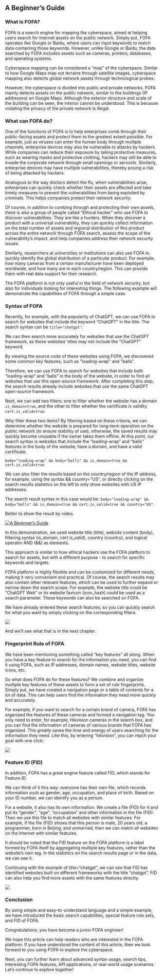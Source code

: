 ## A Beginner’s Guide

### What is FOFA? 
FOFA is a search engine for mapping the cyberspace, aimed at helping users search for internet assets on the public network. Simply put, FOFA operates like Google or Baidu, where users can input keywords to match data containing those keywords. However, unlike Google or Baidu, the data searched by FOFA includes assets such as cameras, printers, databases, and operating systems.

Cyberspace mapping can be considered a “map” of the cyberspace. Similar to how Google Maps map out terrains through satellite images, cyberspace mapping also detects global network assets through technological probes.

However, the cyberspace is divided into public and private networks. FOFA mainly detects assets on the public network, similar to the buildings (IP addresses) on Google Maps. Although the exterior structure and scale of the building can be seen, the interior cannot be understood. This is because violating the privacy of the private network is illegal.

### What can FOFA do?
One of the functions of FOFA is to help enterprises comb through their public-facing assets and protect them to the greatest extent possible. For example, just as viruses can enter the human body through multiple channels, enterprise devices may also be vulnerable to attacks by hackers. While companies can reduce their exposure by taking protective measures, such as wearing masks and protective clothing, hackers may still be able to invade the corporate network through small openings or aerosols. Similarly, enterprise devices may have multiple vulnerabilities, thereby posing a risk of being attacked by hackers.

Analogous to the way doctors detect the flu, when vulnerabilities arise, enterprises can quickly check whether their assets are affected and take timely measures to prevent the vulnerabilities from being exploited by criminals. This helps companies protect their network security.

Of course, in addition to combing through and protecting their own assets, there is also a group of people called “Ethical hacker” who use FOFA to discover vulnerabilities. They are like a hunters. When they discover a product with a universal vulnerability, they can quickly collect information on the total number of assets and regional distribution of this product across the entire network through FOFA search, assess the scope of the vulnerability’s impact, and help companies address their network security issues.

Similarly, researchers at universities or institutions can also use FOFA to quickly identify the global distribution of a particular product. For example, how many cameras from a certain manufacturer have been deployed worldwide, and how many are in each country/region. This can provide them with real data support for their research.

The FOFA platform is not only useful in the field of network security, but also for individuals looking for interesting things. The following example will demonstrate the capabilities of FOFA through a simple case.

### Syntax of FOFA

Recently, for example, with the popularity of ChatGPT, we can use FOFA to search for websites that include the keyword “ChatGPT” in the title. The search syntax can be ``` title="chatgpt" ```. 

We can then search more accurately for websites that use the ChatGPT framework, as these websites’ titles may not include the “ChatGPT” keyword.

By viewing the source code of these websites using FOFA, we discovered some common key features, such as "loading-wrap"  and "balls".

Therefore, we can use FOFA to search for websites that include both “loading-wrap” and “balls” in the body of the website, in order to find all websites that use this open-source framework. After completing this step, the search results already include websites that use the same ChatGPT open-source framework.

Next, we can add two filters: one to filter whether the website has a domain ```is_domain=true```, and the other to filter whether the certificate is validity ```cert.is_valid=true```. 

Why filter these two items? By filtering based on these criteria, we can determine whether the website is prepared for long-term operation on the public network (to ensure stability of use), otherwise, the saved results may quickly become unusable if the owner takes them offline. At this point, our search syntax is websites that include the “loading-wrap” and “balls” features in the body of the website, have a domain, and have a valid certificate.

```body="loading-wrap" && body="balls" && is_domain=true && cert.is_valid=true```

We can also filter the results based on the country/region of the IP address, for example, using the syntax && country="US", or directly clicking on the search results statistics on the left to only show websites with US IP addresses. 

The search result syntax in this case would be:
```body="loading-wrap" && body="balls" && is_domain=true && cert.is_valid=true && country="US"```.

Better to show the result by video.

[![A Beginner‘s Guide](https://res.cloudinary.com/marcomontalbano/image/upload/v1681739395/video_to_markdown/images/youtube--Nb91PSQDQG4-c05b58ac6eb4c4700831b2b3070cd403.jpg)](https://www.youtube.com/watch?v=Nb91PSQDQG4 "Get Started with FOFA")

In this demonstration, we used website title (title), website content (body), filtering syntax (is_domain, cert.is_valid), country (country), and logical operator AND (&&) as elements. 

This approach is similar to how ethical hackers use the FOFA platform to search for assets, but with a different purpose - to search for specific keywords and targets.

FOFA platform is highly flexible and can be customized for different needs, making it very convenient and practical.
Of course, the search results may also contain other relevant features, which can be used to further expand or narrow down the search scope. For example, the website title could be “ChatGPT Web” or its website favicon (icon_hash) could be used as a search parameter. These keywords can also be searched on FOFA.

We have already entered these search features, so you can quickly search for what you want by simply clicking on the corresponding filters.

![](https://github.com/githublogin0101/111/blob/main/3.png)

And we’ll see what that is in the next chapter.

### Fingerprint Rule of FOFA

We have been mentioning something called “key features” all along. When you have a key feature to search for the information you need, you can find it using FOFA, such as IP addresses, domain names, website titles, website icons, etc.

So what does FOFA do for these features? We combine and organize multiple key features of these assets to form a set of rule fingerprints. Simply put, we have created a navigation page or a table of contents for a lot of data. This can help users find the information they need more quickly and accurately. 

For example, if you want to search for a certain brand of camera, FOFA has organized the features of these cameras and formed a navigation tag. You only need to enter, for example, Hikvision cameras in the search box, and you can find the information of cameras of various brands that FOFA has organized. This greatly saves the time and energy of users searching for the information they need. Like this, by entering “hikvision”, you can reach your goal with one click:

![](https://github.com/githublogin0101/111/blob/main/%E5%9B%BE%E7%89%872.gif)

### Feature ID (FID)

In addition, FOFA has a great engine feature called FID, which stands for Feature ID.

We can think of it this way: everyone has their own file, which records information such as gender, age, occupation, and place of birth. Based on your ID number, we can identify you as a person.

For a website, it also has its own information. We create a file (FID) for it and put its “gender”, “age”, “occupation” and other information in the file (FID). Then we use this file to match all websites with similar features. For example, if the file (FID) shows that this person is male, 20 years old, a programmer, born in Beijing, and unmarried, then we can match all websites on the Internet with similar features.

It should be noted that the FID feature on the FOFA platform is a label formed by FOFA itself by aggregating multiple key features, rather than the website’s own tag. In the statistics on the search results page or in the data, we can see it.

Continuing with the example of title=“chatgpt”, we can see that FID has identified websites built on different frameworks with the title “chatgpt”. FID can also help you find more assets with the same features directly.

![](https://github.com/githublogin0101/111/blob/main/%E5%9B%BE%E7%89%87.gif)

### Conclusion
By using simple and easy-to-understand language and a simple example, we have introduced the basic search capabilities, special feature rule sets, and FID of FOFA. 

Congratulations, you have become a junior FOFA engineer!

We hope this article can help readers who are interested in the FOFA platform. If you have understood the content of this article, then we look forward to you using FOFA to explore the cyberspace.

Next, you can further learn about advanced syntax usage, search tips, interesting FOFA features, API applications, or real-world usage scenarios. Let’s continue to explore together!









